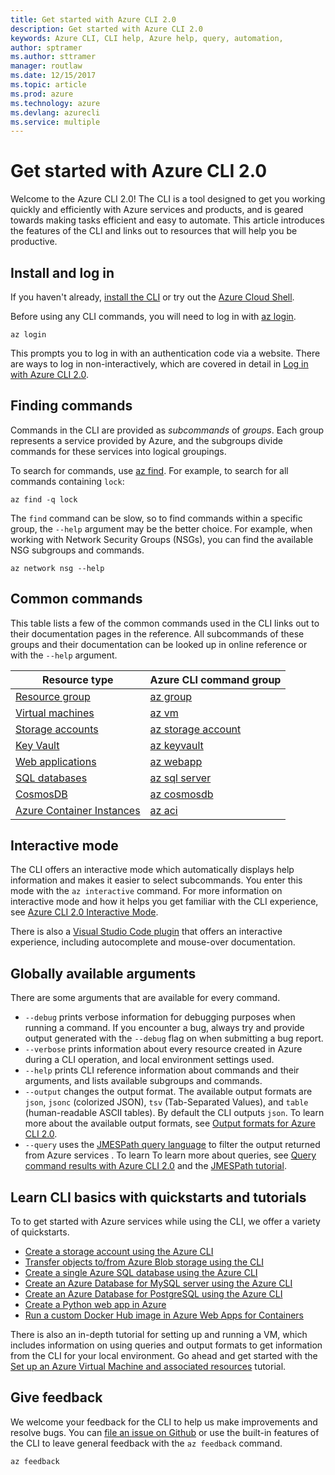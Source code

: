 ```yaml
---
title: Get started with Azure CLI 2.0
description: Get started with Azure CLI 2.0
keywords: Azure CLI, CLI help, Azure help, query, automation,  
author: sptramer
ms.author: sttramer
manager: routlaw
ms.date: 12/15/2017
ms.topic: article
ms.prod: azure
ms.technology: azure
ms.devlang: azurecli
ms.service: multiple
---
```


# Get started with Azure CLI 2.0

Welcome to the Azure CLI 2.0! The CLI is a tool designed to get you working quickly and efficiently with Azure services
and products, and is geared towards making tasks efficient and easy to automate. This article introduces
the features of the CLI and links out to resources that will help you be productive.
 
## Install and log in

If you haven't already, [install the CLI](install-azure-cli.md) or try out the [Azure Cloud Shell](/azure/cloud-shell/overview).

Before using any CLI commands, you will need to log in with [az login](/cli/azure/index#az_login).

```azurecli
az login
```

This prompts you to log in with an authentication code via a website. There are ways to log in non-interactively,
which are covered in detail in [Log in with Azure CLI 2.0](authenticate-azure-cli.md). 

## Finding commands

Commands in the CLI are provided as _subcommands_ of _groups_.
Each group represents a service provided by Azure, and the subgroups divide commands for these services
into logical groupings.
 
To search for commands, use [az find](cli/azure/?view=azure-cli-latest#az_find). For example, to search for all commands containing `lock`: 

```azurecli
az find -q lock
```

The `find` command can be slow, so to find commands within a specific group, the `--help` argument
may be the better choice. For example, when working with Network Security Groups (NSGs), you can find the available
NSG subgroups and commands.

```azurecli
az network nsg --help
```

## Common commands

This table lists a few of the common commands used in the CLI links out to their documentation pages in the reference. 
All subcommands of these groups and their documentation can be looked up in online reference or with the `--help` argument.  

| Resource type | Azure CLI command group |
|---------------|-------------------------|
| [Resource group](/azure/azure-resource-manager/resource-group-overview) | [az group](/cli/azure/group) |
| [Virtual machines](/azure/virtual-machines) | [az vm](/cli/azure/vm) |
| [Storage accounts](/azure/storage/common/storage-introduction) | [az storage account](/cli/azure/storage/account) |
| [Key Vault](/azure/key-vault/key-vault-whatis) | [az keyvault](/cli/azure/keyvault) |
| [Web applications](/azure/ap-service) | [az webapp](/cli/azure/webapp) |
| [SQL databases](/azure/sql-database) | [az sql server](/cli/azure/sql/server) |
| [CosmosDB](/azure/cosmos-db) | [az cosmosdb](/cli/azure/cosmosdb) |
| [Azure Container Instances](/azure/container-instances) | [az aci](/cli/azure/aci) |

## Interactive mode

The CLI offers an interactive mode which automatically displays help information and makes it easier to
select subcommands. You enter this mode with the `az interactive` command. For more information on interactive mode
and how it helps you get familiar with the CLI experience, see [Azure CLI 2.0 Interactive Mode](interactive-azure-cli.md).

There is also a [Visual Studio Code plugin](https://marketplace.visualstudio.com/items?itemName=ms-vscode.azurecli) that
offers an interactive experience, including autocomplete and mouse-over documentation.

## Globally available arguments

There are some arguments that are available for every command.

* `--debug` prints verbose information for debugging purposes when running a command. If you encounter a bug, 
  always try and provide output generated with the `--debug` flag on when submitting a bug report.
* `--verbose` prints information about every resource created in Azure during a CLI operation, and local environment settings used.
* `--help` prints CLI reference information about commands and their arguments, and lists available subgroups and
  commands.
* `--output` changes the output format. The available output formats are `json`, `jsonc` (colorized JSON), `tsv` (Tab-Separated
  Values), and `table` (human-readable ASCII tables). By default the CLI outputs `json`. To learn more about the available
  output formats, see [Output formats for Azure CLI 2.0](format-output-azure-cli.md).
* `--query` uses the [JMESPath query language](http://jmespath.org/) to filter the output returned from Azure services . To learn
  To learn more about queries, see [Query command results with Azure CLI 2.0](query-azure-cli.md) and the [JMESPath tutorial](http://jmespath.org/tutorial.html). 

## Learn CLI basics with quickstarts and tutorials

To to get started with Azure services while using the CLI, we offer a variety of quickstarts.

* [Create a storage account using the Azure CLI](/azure/storage/common/storage-quickstart-create-storage-account-cl)
* [Transfer objects to/from Azure Blob storage using the CLI](/storage/blobs/storage-quickstart-blobs-cli)
* [Create a single Azure SQL database using the Azure CLI](/azure/sql-database/sql-database-get-started-cli)
* [Create an Azure Database for MySQL server using the Azure CLI](/azure/mysql/quickstart-create-mysql-server-database-using-azure-cli)
* [Create an Azure Database for PostgreSQL using the Azure CLI](/azure/postgresql/quickstart-create-server-database-azure-cli)
* [Create a Python web app in Azure](/azure/app-service/app-service-web-get-started-python)
* [Run a custom Docker Hub image in Azure Web Apps for Containers](/azure/app-service/containers/quickstart-custom-docker-image)

There is also an in-depth tutorial for setting up and running a VM, which includes information on using queries and output formats to get information from the CLI
for your local environment. Go ahead and get started with the [Set up an Azure Virtual Machine and associated resources](azure-cli-intrioduction-tutorial.yml) tutorial.

## Give feedback

We welcome your feedback for the CLI to help us make improvements and resolve bugs. You can [file an issue on Github](https://github.com/azure/azure-cli/issues) or use the built-in
features of the CLI to leave general feedback with the `az feedback` command.

```azurecli
az feedback
```
